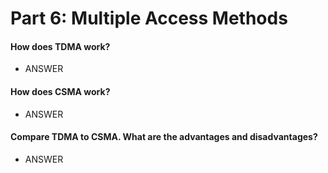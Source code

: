 # Part 6: Multiple Access Methods
#### How does TDMA work?
* ANSWER

#### How does CSMA work?
* ANSWER

#### Compare TDMA to CSMA. What are the advantages and disadvantages?
* ANSWER
